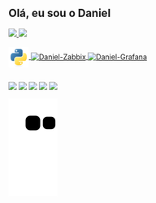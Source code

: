 ## Olá, eu sou o Daniel
 <div>
  <a href="https://github.com/danielsilvapereira">
  <img height="180em" src="https://github-readme-stats.vercel.app/api?username=danielsilvapereira&show_icons=true&theme=prussian&include_all_commits=true&count_private=true"/>
  <img height="180em" src="https://github-readme-stats.vercel.app/api/top-langs/?username=danielsilvapereira&layout=compact&langs_count=7&theme=prussian"/>
</div>
<div style="display: inline_block"><br>
  <img align="center" alt="Daniel-Python" height="40" width="40" src="https://raw.githubusercontent.com/devicons/devicon/master/icons/python/python-original.svg">
  <img align="center" alt="Daniel-Zabbix" height="40" width="40" src="https://3.bp.blogspot.com/-dW_XiqucLoI/VnIRZ-x3E9I/AAAAAAAAAws/TRk06TWHFI0/s200/zabbix_logo.png">
  <img align="center" alt="Daniel-Grafana" height="40" width="40" src="https://tidahora.com.br/wp-content/uploads/2020/08/1200px-Grafana_logo.svg_.png">
</div>
  
  ##
 
<div> 
  <a href="" target="_blank"><img src="https://img.shields.io/badge/YouTube-FF0000?style=for-the-badge&logo=youtube&logoColor=white" target="_blank"></a>
  <a href="" target="_blank"><img src="https://img.shields.io/badge/-Instagram-%23E4405F?style=for-the-badge&logo=instagram&logoColor=white" target="_blank"></a>
 <a href=" target="_blank"><img src="https://img.shields.io/badge/Discord-7289DA?style=for-the-badge&logo=discord&logoColor=white" target="_blank"></a> 
  <a href = "mailto:"><img src="https://img.shields.io/badge/-Gmail-%23333?style=for-the-badge&logo=gmail&logoColor=white" target="_blank"></a>
  <a href="" target="_blank"><img src="https://img.shields.io/badge/-LinkedIn-%230077B5?style=for-the-badge&logo=linkedin&logoColor=white" target="_blank"></a> 
 
  ![Snake animation](https://github.com/rafaballerini/rafaballerini/blob/output/github-contribution-grid-snake.svg)
 
</div>
